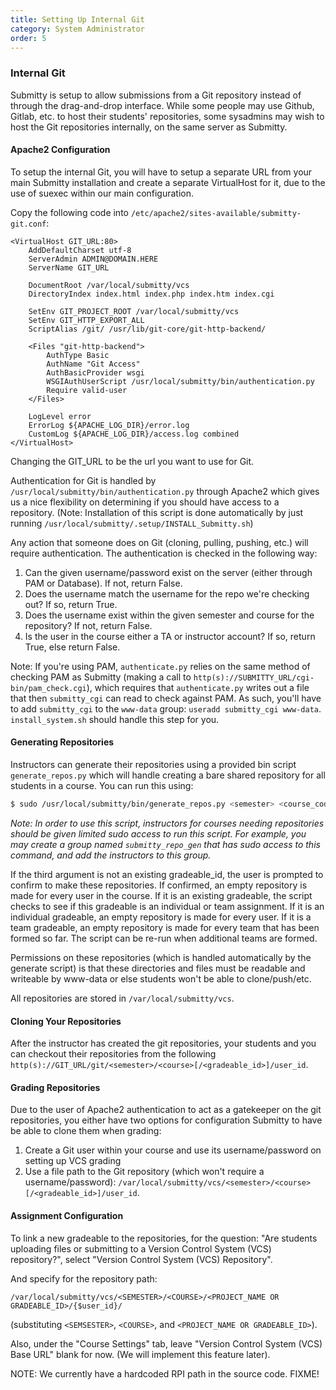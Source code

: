 ```yaml
---
title: Setting Up Internal Git  
category: System Administrator  
order: 5  
---
```


### Internal Git

Submitty is setup to allow submissions from a Git repository instead of through the drag-and-drop interface.
While some people may use Github, Gitlab, etc. to host their students' repositories, some sysadmins may wish to
host the Git repositories internally, on the same server as Submitty. 

#### Apache2 Configuration
To setup the internal Git, you will have to setup a separate URL from your main Submitty installation and
create a separate VirtualHost for it, due to the use of suexec within our main configuration.

Copy the following code into `/etc/apache2/sites-available/submitty-git.conf`:

```
<VirtualHost GIT_URL:80>
    AddDefaultCharset utf-8
    ServerAdmin ADMIN@DOMAIN.HERE
    ServerName GIT_URL

    DocumentRoot /var/local/submitty/vcs
    DirectoryIndex index.html index.php index.htm index.cgi

    SetEnv GIT_PROJECT_ROOT /var/local/submitty/vcs
    SetEnv GIT_HTTP_EXPORT_ALL
    ScriptAlias /git/ /usr/lib/git-core/git-http-backend/

    <Files "git-http-backend">
        AuthType Basic
        AuthName "Git Access"
        AuthBasicProvider wsgi
        WSGIAuthUserScript /usr/local/submitty/bin/authentication.py
        Require valid-user
    </Files>

    LogLevel error
    ErrorLog ${APACHE_LOG_DIR}/error.log
    CustomLog ${APACHE_LOG_DIR}/access.log combined
</VirtualHost>
```
Changing the GIT_URL to be the url you want to use for Git.

Authentication for Git is handled by `/usr/local/submitty/bin/authentication.py` through Apache2 which gives
us a nice flexibility on determining if you should have access to a repository. (Note: Installation of this script
is done automatically by just running `/usr/local/submitty/.setup/INSTALL_Submitty.sh`)

Any action that someone does on Git (cloning, pulling, pushing, etc.) will require authentication. The authentication
is checked in the following way:
1. Can the given username/password exist on the server (either through PAM or Database). If not, return False.
2. Does the username match the username for the repo we're checking out? If so, return True.
3. Does the username exist within the given semester and course for the repository? If not, return False.
4. Is the user in the course either a TA or instructor account? If so, return True, else return False.

Note: If you're using PAM, `authenticate.py` relies on the same method of checking PAM as Submitty (making a
call to `http(s)://SUBMITTY_URL/cgi-bin/pam_check.cgi`), which requires that `authenticate.py` writes out a file
that then `submitty_cgi` can read to check against PAM. As such, you'll have to add `submitty_cgi` to the `www-data` group:
`useradd submitty_cgi www-data`. `install_system.sh` should handle this step for you.

#### Generating Repositories

Instructors can generate their repositories using a provided bin script `generate_repos.py` which will handle creating
a bare shared repository for all students in a course. You can run this using:

```bash
$ sudo /usr/local/submitty/bin/generate_repos.py <semester> <course_code> <project_name/gradeable_id>
```

_Note: In order to use this script, instructors for courses needing
repositories should be given limited sudo access to run this script.
For example, you may create a group named `submitty_repo_gen` that has
sudo access to this command, and add the instructors to this group._

If the third argument is not an existing gradeable_id, the user is
prompted to confirm to make these repositories.  If confirmed, an
empty repository is made for every user in the course.  If it is an
existing gradeable, the script checks to see if this gradeable is an
individual or team assignment.  If it is an individual gradeable, an
empty repository is made for every user.  If it is a team gradeable,
an empty repository is made for every team that has been formed so
far.  The script can be re-run when additional teams are formed.

Permissions on these repositories (which is handled automatically by
the generate script) is that these directories and files must be
readable and writeable by www-data or else students won't be able to
clone/push/etc.

All repositories are stored in `/var/local/submitty/vcs`.

#### Cloning Your Repositories

After the instructor has created the git repositories, your students and you can checkout their repositories from
the following `http(s)://GIT_URL/git/<semester>/<course>[/<gradeable_id>]/user_id`.

#### Grading Repositories

Due to the user of Apache2 authentication to act as a gatekeeper on the git repositories, you either have two options
for configuration Submitty to have be able to clone them when grading:
1. Create a Git user within your course and use its username/password on setting up VCS grading
2. Use a file path to the Git repository (which won't require a username/password): `/var/local/submitty/vcs/<semester>/<course>[/<gradeable_id>]/user_id`.


#### Assignment Configuration

To link a new gradeable to the repositories, for the question: "Are
students uploading files or submitting to a Version Control System
(VCS) repository?", select "Version Control System (VCS) Repository".

And specify for the repository path:

```
/var/local/submitty/vcs/<SEMESTER>/<COURSE>/<PROJECT_NAME OR GRADEABLE_ID>/{$user_id}/
```

(substituting `<SEMSESTER>`, `<COURSE>`, and `<PROJECT_NAME OR
GRADEABLE_ID>`).

Also, under the "Course Settings" tab, leave "Version Control System
(VCS) Base URL" blank for now.  (We will implement this feature
later).

NOTE: We currently have a hardcoded RPI path in the source code.  FIXME!
